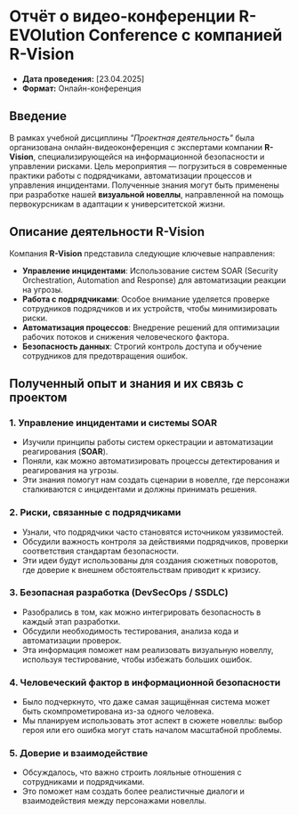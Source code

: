 # Отчёт о видео-конференции R-EVOlution Conference с компанией R-Vision

- **Дата проведения:** [23.04.2025]
- **Формат:** Онлайн-конференция

## Введение

В рамках учебной дисциплины *"Проектная деятельность"* была организована онлайн-видеоконференция с экспертами компании **R-Vision**, специализирующейся на информационной безопасности и управлении рисками. 
Цель мероприятия — погрузиться в современные практики работы с подрядчиками, автоматизации процессов и управления инцидентами.
Полученные знания могут быть применены при разработке нашей **визуальной новеллы**, направленной на помощь первокурсникам в адаптации к университетской жизни.

## Описание деятельности R-Vision

Компания **R-Vision** представила следующие ключевые направления:

- **Управление инцидентами**: Использование систем SOAR (Security Orchestration, Automation and Response) для автоматизации реакции на угрозы.
- **Работа с подрядчиками**: Особое внимание уделяется проверке сотрудников подрядчиков и их устройств, чтобы минимизировать риски.
- **Автоматизация процессов**: Внедрение решений для оптимизации рабочих потоков и снижения человеческого фактора.
- **Безопасность данных**: Строгий контроль доступа и обучение сотрудников для предотвращения ошибок.

## Полученный опыт и знания и их связь с проектом

### 1. Управление инцидентами и системы SOAR

- Изучили принципы работы систем оркестрации и автоматизации реагирования (**SOAR**).
- Поняли, как можно автоматизировать процессы детектирования и реагирования на угрозы.
- Эти знания помогут нам создать сценарии в новелле, где персонажи сталкиваются с инцидентами и должны принимать решения.

### 2. Риски, связанные с подрядчиками

- Узнали, что подрядчики часто становятся источником уязвимостей.
- Обсудили важность контроля за действиями подрядчиков, проверки соответствия стандартам безопасности.
- Эти идеи будут использованы для создания сюжетных поворотов, где доверие к внешнем обстоятельствам приводит к кризису.

### 3. Безопасная разработка (DevSecOps / SSDLC)

- Разобрались в том, как можно интегрировать безопасность в каждый этап разработки.
- Обсудили необходимость тестирования, анализа кода и автоматизации проверок.
- Эта информация поможет нам реализовать визуальную новеллу, используя тестирование, чтобы избежать больших ошибок.

### 4. Человеческий фактор в информационной безопасности

- Было подчеркнуто, что даже самая защищённая система может быть скомпрометирована из-за одного человека.
- Мы планируем использовать этот аспект в сюжете новеллы: выбор героя или его ошибка могут стать началом масштабной проблемы.

### 5. Доверие и взаимодействие

- Обсуждалось, что важно строить лояльные отношения с сотрудниками и подрядчиками.
- Это поможет нам создать более реалистичные диалоги и взаимодействия между персонажами новеллы.
